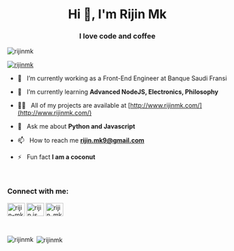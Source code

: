 <h1 align="center">Hi 👋, I'm Rijin Mk</h1>
<h3 align="center">I love code and coffee</h3>

<p align="left"> <img src="https://komarev.com/ghpvc/?username=rijinmk&label=Profile%20views&color=0e75b6&style=flat" alt="rijinmk" /> </p>

<p align="left"> <a href="https://github.com/ryo-ma/github-profile-trophy"><img src="https://github-profile-trophy.vercel.app/?username=rijinmk" alt="rijinmk" /></a> </p>

- 🔭  &nbsp; I’m currently working as a Front-End Engineer at Banque Saudi Fransi

- 🌱  &nbsp; I’m currently learning **Advanced NodeJS, Electronics, Philosophy**

- 👨‍💻  &nbsp; All of my projects are available at [http://www.rijinmk.com/](http://www.rijinmk.com/)

- 💬  &nbsp; Ask me about **Python and Javascript**

- 📫  &nbsp; How to reach me **rijin.mk9@gmail.com**

- ⚡ &nbsp; Fun fact **I am a coconut**
<br>
<h3 align="left">Connect with me:</h3>
<p align="left">
<a href="https://codepen.io/rijin-mk" target="blank"><img align="center" src="https://cdn.jsdelivr.net/npm/simple-icons@3.0.1/icons/codepen.svg" alt="rijin-mk" height="30" width="40" /></a>
<a href="https://instagram.com/rijin.js" target="blank"><img align="center" src="https://cdn.jsdelivr.net/npm/simple-icons@3.0.1/icons/instagram.svg" alt="rijin.js" height="30" width="40" /></a>
<a href="https://www.hackerrank.com/rijin_mk9" target="blank"><img align="center" src="https://cdn.jsdelivr.net/npm/simple-icons@3.0.1/icons/hackerrank.svg" alt="rijin_mk9" height="30" width="40" /></a>
</p>

<br>

<p></p>

<p><img align="left" src="https://github-readme-stats.vercel.app/api/top-langs?username=rijinmk&show_icons=true&locale=en&layout=compact" alt="rijinmk" /></p>

<p></p>

<p>&nbsp;<img align="center" src="https://github-readme-stats.vercel.app/api?username=rijinmk&show_icons=true&locale=en" alt="rijinmk" /></p>
